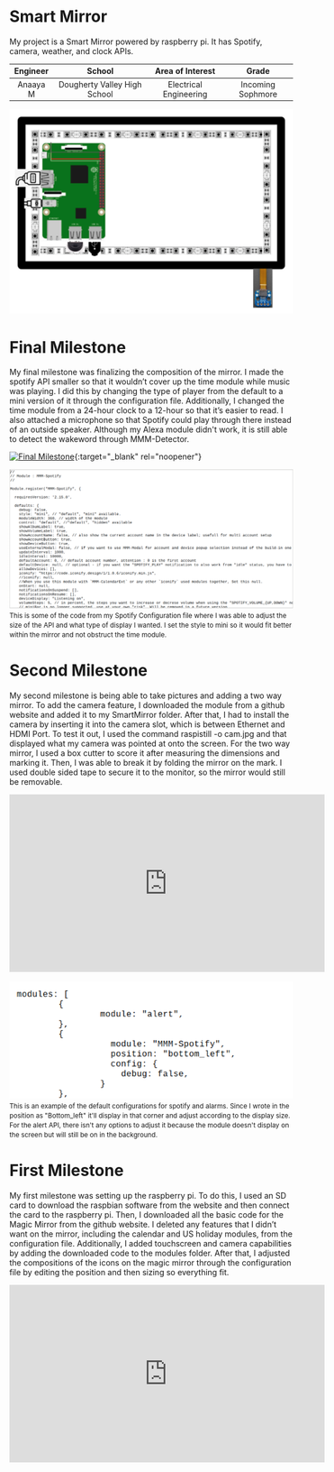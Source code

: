 ﻿# Smart Mirror
My project is a Smart Mirror powered by raspberry pi. It has Spotify, camera, weather, and clock APIs. 

| **Engineer** | **School** | **Area of Interest** | **Grade** |
|:--:|:--:|:--:|:--:|
| Anaaya M | Dougherty Valley High School | Electrical Engineering | Incoming Sophmore |

![Headstone Image](SmartMirrorModel.png)
  
# Final Milestone
My final milestone was finalizing the composition of the mirror. I made the spotify API smaller so that it wouldn’t cover up the time module while music was playing. I did this by changing the type of player from the default to a mini version of it through the configuration file. Additionally, I changed the time module from a 24-hour clock to a 12-hour so that it’s easier to read. I also attached a microphone so that Spotify could play through there instead of an outside speaker. Although my Alexa module didn't work, it is still able to detect the wakeword through MMM-Detector.

[![Final Milestone](https://res.cloudinary.com/marcomontalbano/image/upload/v1612573869/video_to_markdown/images/youtube--F7M7imOVGug-c05b58ac6eb4c4700831b2b3070cd403.jpg )](https://www.youtube.com/watch?v=F7M7imOVGug&feature=emb_logo "Final Milestone"){:target="_blank" rel="noopener"}

![Image](SpotifyConfig.png)
<small>This is some of the code from my Spotify Configuration file where I was able to adjust the size of the API and what type of display I wanted. I set the style to mini so it would fit better within the mirror and not obstruct the time module.</small>

# Second Milestone
My second milestone is being able to take pictures and adding a two way mirror. To add the camera feature, I downloaded the module from a github website and added it to my SmartMirror folder. After that, I had to install the camera by inserting it into the camera slot, which is between Ethernet and HDMI Port. To test it out, I used the command raspistill -o cam.jpg and that displayed what my camera was pointed at onto the screen. For the two way mirror, I used a box cutter to score it after measuring the dimensions and marking it. Then, I was able to break it by folding the mirror on the mark. I used double sided tape to secure it to the monitor, so the mirror would still be removable.

<iframe width="560" height="315" src="https://www.youtube.com/embed/YkLiQdUwaio" title="YouTube video player" frameborder="0" allow="accelerometer; autoplay; clipboard-write; encrypted-media; gyroscope; picture-in-picture" allowfullscreen></iframe>

![Image](ConfigFile.png)
<small>This is an example of the default configurations for spotify and alarms. Since I wrote in the position as "Bottom_left" it'll display in that corner and adjust according to the display size. For the alert API, there isn't any options to adjust it because the module doesn't display on the screen but will still be on in the background.</small>

# First Milestone
My first milestone was setting up the raspberry pi. To do this, I used an SD card to download the raspbian software from the website and then connect the card to the raspberry pi. Then, I downloaded all the basic code for the Magic Mirror from the github website. I deleted any features that I didn’t want on the mirror, including the calendar and US holiday modules, from the configuration file. Additionally, I added touchscreen and camera capabilities by adding the downloaded code to the modules folder. After that, I adjusted the compositions of the icons on the magic mirror through the configuration file by editing the position and then sizing so everything fit. 


<iframe width="560" height="315" src="https://www.youtube.com/embed/-aOUHmi5NIQ" title="YouTube video player" frameborder="0" allow="accelerometer; autoplay; clipboard-write; encrypted-media; gyroscope; picture-in-picture" allowfullscreen></iframe>
